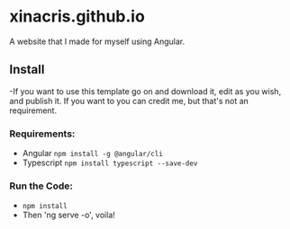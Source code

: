 # xinacris.github.io
A website that I made for myself using Angular. 

## Install

-If you want to use this template go on and download it, edit as you wish, and publish it. If you want to you can credit me, but that's not an requirement.

### Requirements:

- Angular `npm install -g @angular/cli`
- Typescript `npm install typescript --save-dev`

### Run the Code:

- `npm install` 
- Then 'ng serve -o', voila!